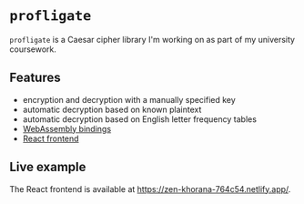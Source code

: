# `profligate`

`profligate` is a Caesar cipher library I'm working on as part of my university coursework.

## Features

- encryption and decryption with a manually specified key
- automatic decryption based on known plaintext
- automatic decryption based on English letter frequency tables
- [WebAssembly bindings](https://gitlab.com/oreganoli/profligate-front-rs/)
- [React frontend](https://gitlab.com/oreganoli/profligate-front/)

## Live example

The React frontend is available at https://zen-khorana-764c54.netlify.app/.